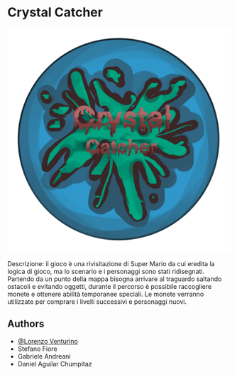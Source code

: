 # Crystal Catcher

![Logo](resources/logo.PNG)

Descrizione: il gioco è una rivisitazione di Super Mario da cui eredita la logica di gioco, ma lo scenario e i personaggi sono stati ridisegnati.
Partendo da un punto della mappa bisogna arrivare al traguardo saltando ostacoli e evitando oggetti, durante il percorso è possibile raccogliere monete e ottenere abilità temporanee speciali.
Le monete verranno utilizzate per comprare i livelli successivi e personaggi nuovi.

## Authors

- [@Lorenzo Venturino](https://www.github.com/loryventx99)
- Stefano Fiore
- Gabriele Andreani
- Daniel Aguilar Chumpitaz